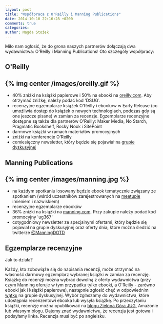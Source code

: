 ```yaml
---
layout: post
title: "Współpraca z O'Reilly i Manning Publications"
date: 2014-10-10 22:16:28 +0200
comments: true
categories: 
author: Magda Stożek
---
```

Miło nam ogłosić, że do grona naszych partnerów dołączają dwa wydawnictwa: O'Reilly i Manning Publications! Oto szczegóły współpracy:

O'Reilly
---------
{% img center /images/oreilly.gif %}
---------
- 40% zniżki na książki papierowe i 50% na ebooki na <a href="http://www.oreilly.com" target="_blank">oreilly.com</a>. Aby otrzymać zniżkę, należy podać kod 'DSUG'.
- recenzyjne egzemplarze książek O'Reilly i ebooków w Early Release (co umożliwia dostęp do książek o nowych technologiach, podczas gdy są one jeszcze pisane) w zamian za recenzje. Egzemplarze recenzyjne dostępne są także dla partnerów O'Reilly: Maker Media, No Starch, Pragmatic Bookshelf, Rocky Nook i SitePoint
- darmowe książki w ramach materiałów promocyjnych
- zniżki na konferencje O'Reilly
- comiesięczny newsletter, który będzie się pojawiał na <a href="http://jug.zgora.pl/forum" target="_blank">grupie dyskusyjnej</a>

<!-- more -->

Manning Publications
--------
{% img center /images/manning.jpg %}
--------
- na każdym spotkaniu losowany będzie ebook tematycznie związany ze spotkaniem (wśród uczestników zarejestrowanych na <a href="http://www.meetup.com/Zielona-Gora-JUG/" target="_blank">meetupie</a> imieniem i nazwiskiem)
- recenzyjne egzemplarze ebooków
- 36% zniżki na książki na <a href="http://manning.com" target="_blank">manning.com</a>. Przy zakupie należy podać kod promocyjny 'ug367'
- cotygodniowy newsletter ze specjalnymi ofertami, który będzie się pojawiał na grupie dyskusyjnej oraz oferty dnia, które można śledzić na twitterze <a href="http://twitter.com/ManningDOTD" target="_blank">@ManningDOTD</a>

Egzemplarze recenzyjne
--------
Jak to działa?

Każdy, kto zobowiąże się do napisania recenzji, może otrzymać na własność darmowy egzemplarz wybranej książki w zamian za recenzję. Książkę do recenzji można wybrać dowolną z oferty wydawnictwa (przy czym Manning oferuje w tym przypadku tylko ebooki, a O'Reilly - zarówno ebooki jak i książki papierowe), następnie zgłosić chęć w odpowiednim <a href="https://groups.google.com/forum/?hl=pl#!topic/zielona-gora-jug/rf8vRNltjdw" target="_blank">wątku</a> na grupie dyskusyjnej. Wybór zgłaszamy do wydawnictwa, które udostępnia recenzentowi ebooka lub wysyła książkę. Po przeczytaniu książki, recenzję można opublikować na <a href="http://jug.zgora.pl">blogu Zielona Góra JUG</a>, Amazonie lub własnym blogu. Dajemy znać wydawnictwu, że recenzja jest gotowa i podsyłamy linka. Recenzja musi być po angielsku.

